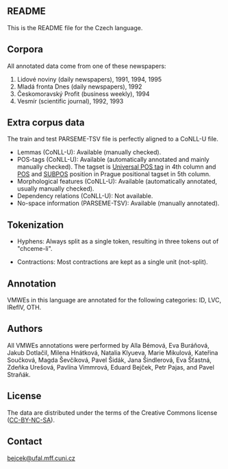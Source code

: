 README
------
This is the README file for the Czech language.

Corpora
-------
All annotated data come from one of these newspapers:
1. Lidové noviny (daily newspapers), 1991, 1994, 1995
2. Mladá fronta Dnes (daily newspapers), 1992
3. Českomoravský Profit (business weekly), 1994
4. Vesmír (scientific journal), 1992, 1993


Extra corpus data
-----------------
The train and test PARSEME-TSV file is perfectly aligned to a CoNLL-U file.

* Lemmas (CoNLL-U): Available (manually checked).
* POS-tags (CoNLL-U): Available (automatically annotated and mainly manually checked). The tagset is [Universal POS tag](http://universaldependencies.org/u/pos/index.html) in 4th column and [POS](https://ufal.mff.cuni.cz/pdt/Morphology_and_Tagging/Doc/hmptagqr.html#POS) and [SUBPOS](https://ufal.mff.cuni.cz/pdt/Morphology_and_Tagging/Doc/hmptagqr.html#SUBPOS) position in Prague positional tagset in 5th column.
* Morphological features (CoNLL-U): Available (automatically annotated, usually manually checked).
* Dependency relations (CoNLL-U): Not available.
* No-space information (PARSEME-TSV): Available (manually annotated).


Tokenization
------------
* Hyphens: Always split as a single token, resulting in three tokens out of "chceme-li".

* Contractions: Most contractions are kept as a single unit (not-split).


Annotation
----------
VMWEs in this language are annotated for the following categories: ID, LVC, IReflV, OTH.

Authors
----------
All VMWEs annotations were performed by Alla Bémová, Eva Buráňová,
Jakub Dotlačil, Milena Hnátková, Natalia Klyueva, Marie Mikulová,
Kateřina Součková, Magda Ševčíková, Pavel Šidák, Jana Šindlerová,
Eva Šťastná, Zdeňka Urešová, Pavlína Vimmrová, Eduard Bejček,
Petr Pajas, and Pavel Straňák.

License
----------
The data are distributed under the terms of the Creative Commons license
([CC-BY-NC-SA](http://creativecommons.org/licenses/by-nc-sa/3.0/)).

Contact
----------
bejcek@ufal.mff.cuni.cz
